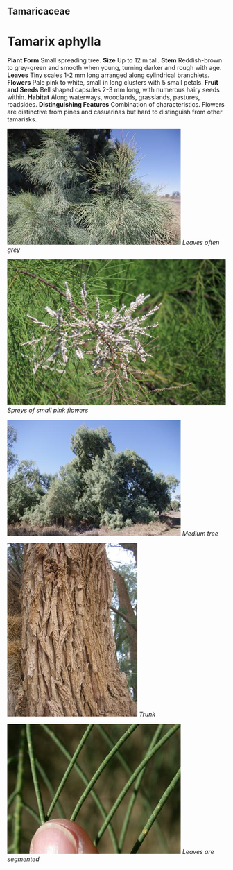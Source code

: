 ## Tamaricaceae
# Tamarix aphylla
 **Plant Form** Small spreading tree. **Size** Up to 12 m tall. **Stem** Reddish-brown to grey-green and smooth when young, turning darker and rough with age. **Leaves** Tiny scales 1-2 mm long arranged along cylindrical branchlets. **Flowers** Pale pink to white, small in long clusters with 5 small petals. **Fruit and Seeds** Bell shaped capsules 2-3 mm long, with numerous hairy seeds within. **Habitat** Along waterways, woodlands, grasslands, pastures, roadsides. **Distinguishing Features** Combination of characteristics. Flowers are distinctive from pines and casuarinas but hard to distinguish from other tamarisks.


![Leaves often grey](7055_IMGP3686.jpg)
 *Leaves often grey* 

![Spreys of small pink flowers](5617_IMG_0193.jpg)
 *Spreys of small pink flowers* 

![Medium tree](7052_IMGP3683.jpg)
 *Medium tree* 

![Trunk](59819_Athel_pine_bark_Sandy_Leighton.jpg)
 *Trunk* 

![Leaves are segmented](21306_Tamarix-aphylla05.jpg)
 *Leaves are segmented* 

